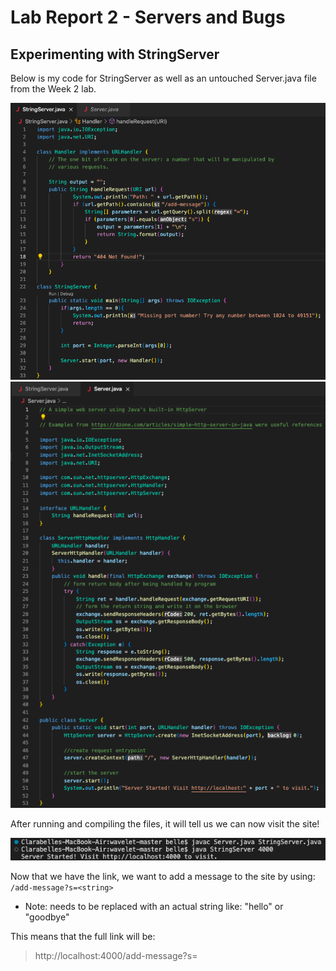 # Lab Report 2 - Servers and Bugs
## Experimenting with StringServer
Below is my code for StringServer as well as an untouched Server.java file from the Week 2 lab.

![Image](StringServer.png) ![Image](Server-pic.png)

After running and compiling the files, it will tell us we can now visit the site!

![Image](Running-server.png)

Now that we have the link, we want to add a message to the site by using:
`/add-message?s=<string>`
  
* Note: <string> needs to be replaced with an actual string like: "hello" or "goodbye"
  
This means that the full link will be:
> http://localhost:4000/add-message?s=<string>
